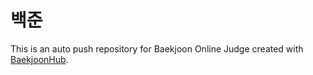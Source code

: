 # 백준
This is an auto push repository for Baekjoon Online Judge created with [BaekjoonHub](https://github.com/BaekjoonHub/BaekjoonHub).
